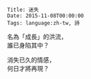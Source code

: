    Title: 迷失
    Date: 2015-11-08T00:00:00
    Tags: language:zh-tw, 詩
名為「成長」的洪流，<br>
誰已身陷其中？

消失已久的情感，<br>
何日才將再現？

